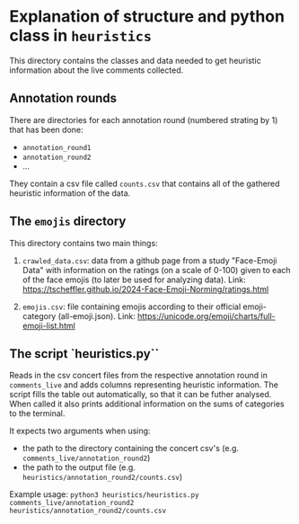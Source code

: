 # Explanation of structure and python class in `heuristics`

This directory contains the classes and data needed to get heuristic information about the live comments collected.

## Annotation rounds
There are directories for each annotation round (numbered strating by 1) that has been done:
- `annotation_round1`
-  `annotation_round2`
- ... 

They contain a csv file called `counts.csv` that contains all of the gathered heuristic information of the data.

## The `emojis` directory
This directory contains two main things: 
1. `crawled_data.csv`: data from a github page from a study "Face-Emoji Data" with  information on the ratings (on a scale of 0-100) given to each of the face emojis (to later be used for analyzing data). Link: https://tscheffler.github.io/2024-Face-Emoji-Norming/ratings.html

2. `emojis.csv`: file containing emojis according to their official emoji-category (all-emoji.json). Link: https://unicode.org/emoji/charts/full-emoji-list.html 

## The script `heuristics.py``
Reads in the csv concert files from the respective annotation round in `comments_live` and adds columns representing heuristic information. The script fills the table out automatically, so that it can be futher analysed. When called it also prints additional information on the sums of categories to the terminal.

It expects two arguments when using: 
- the path to the directory containing the concert csv's (e.g. `comments_live/annotation_round2`)
- the path to the output file (e.g. `heuristics/annotation_round2/counts.csv`)

Example usage: `python3 heuristics/heuristics.py comments_live/annotation_round2 heuristics/annotation_round2/counts.csv`

